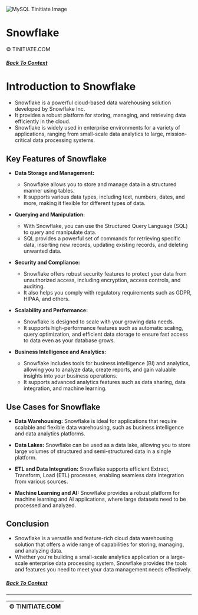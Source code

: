 ![MySQL Tinitiate Image](mysql_tinitiate.png)

# Snowflake
&copy; TINITIATE.COM

##### [Back To Context](./README.md)

# Introduction to Snowflake
* Snowflake is a powerful cloud-based data warehousing solution developed by Snowflake Inc.
* It provides a robust platform for storing, managing, and retrieving data efficiently in the cloud.
* Snowflake is widely used in enterprise environments for a variety of applications, ranging from small-scale data analytics to large, mission-critical data processing systems.

## Key Features of Snowflake
* **Data Storage and Management:**
    * Snowflake allows you to store and manage data in a structured manner using tables.
    * It supports various data types, including text, numbers, dates, and more, making it flexible for different types of data.

* **Querying and Manipulation:**
    * With Snowflake, you can use the Structured Query Language (SQL) to query and manipulate data.
    * SQL provides a powerful set of commands for retrieving specific data, inserting new records, updating existing records, and deleting unwanted data.
* **Security and Compliance:**
    * Snowflake offers robust security features to protect your data from unauthorized access, including encryption, access controls, and auditing.
    * It also helps you comply with regulatory requirements such as GDPR, HIPAA, and others.
* **Scalability and Performance:**
    * Snowflake is designed to scale with your growing data needs.
    * It supports high-performance features such as automatic scaling, query optimization, and efficient data storage to ensure fast access to data even as your database grows.
* **Business Intelligence and Analytics:**
    * Snowflake includes tools for business intelligence (BI) and analytics, allowing you to analyze data, create reports, and gain valuable insights into your business operations.
    * It supports advanced analytics features such as data sharing, data integration, and machine learning.

## Use Cases for Snowflake
- **Data Warehousing:** Snowflake is ideal for applications that require scalable and flexible data warehousing, such as business intelligence and data analytics platforms.

- **Data Lakes:** Snowflake can be used as a data lake, allowing you to store large volumes of structured and semi-structured data in a single platform.
- **ETL and Data Integration:** Snowflake supports efficient Extract, Transform, Load (ETL) processes, enabling seamless data integration from various sources.
- **Machine Learning and AI:** Snowflake provides a robust platform for machine learning and AI applications, where large datasets need to be processed and analyzed.

## Conclusion
* Snowflake is a versatile and feature-rich cloud data warehousing solution that offers a wide range of capabilities for storing, managing, and analyzing data.
* Whether you're building a small-scale analytics application or a large-scale enterprise data processing system, Snowflake provides the tools and features you need to meet your data management needs effectively.

##### [Back To Context](./README.md)
***
| &copy; TINITIATE.COM |
|----------------------|